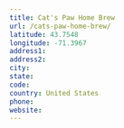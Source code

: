 ```yaml
---
title: Cat's Paw Home Brew
url: /cats-paw-home-brew/
latitude: 43.7548
longitude: -71.3967
address1: 
address2: 
city: 
state: 
code: 
country: United States
phone: 
website: 
---
```



